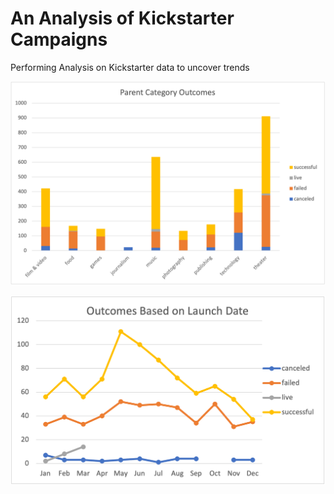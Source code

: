 # An Analysis of Kickstarter Campaigns

Performing Analysis on Kickstarter data to uncover trends

![Outcomes by Parent Category](ParentCategoryOutcomes.png)

![Outcomes by Launch Date](OutcomesBasedonLaunchDate.png)
